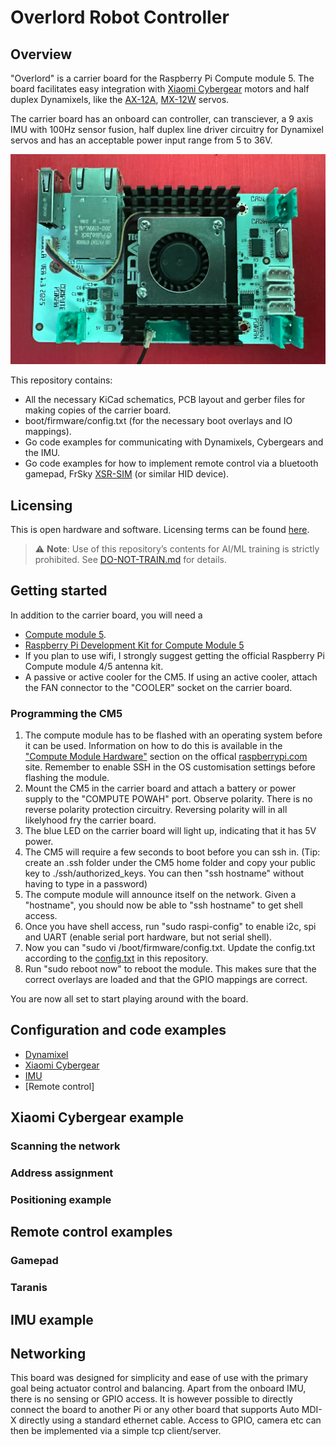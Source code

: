 # Overlord Robot Controller

## Overview

"Overlord" is a carrier board for the Raspberry Pi Compute module 5. The board facilitates easy integration with [Xiaomi Cybergear](https://www.mi.com/cyber-gear) motors and half duplex Dynamixels, like the [AX-12A](https://emanual.robotis.com/docs/en/dxl/ax/ax-12a/), [MX-12W](https://emanual.robotis.com/docs/en/dxl/ax/ax-12a/) servos.

The carrier board has an onboard can controller, can transciever, a 9 axis IMU with 100Hz sensor fusion, half duplex line driver circuitry for Dynamixel servos and has an acceptable power input range from 5 to 36V.

![Carrier board with CM5 and active cooler](./pictures/carrier_board_with_cm_and_cooler.jpg)


This repository contains:
* All the necessary KiCad schematics, PCB layout and gerber files for making copies of the carrier board.
* boot/firmware/config.txt (for the necessary boot overlays and IO mappings).
* Go code examples for communicating with Dynamixels, Cybergears and the IMU.
* Go code examples for how to implement remote control via a bluetooth gamepad, FrSky [XSR-SIM](https://www.frsky-rc.com/product/xsr-sim/) (or similar HID device).




## Licensing
This is open hardware and software. Licensing terms can be found [here](LICENSE.md).


> ⚠️ **Note**: Use of this repository’s contents for AI/ML training is strictly prohibited. See [DO-NOT-TRAIN.md](./DO-NOT-TRAIN.md) for details.

## Getting started

In addition to the carrier board, you will need a 
* [Compute module 5](https://datasheets.raspberrypi.com/cm5/cm5-datasheet.pdf). 
* [Raspberry Pi Development Kit for Compute Module 5](https://www.raspberrypi.com/products/cm5-dev-kit/)
* If you plan to use wifi, I strongly suggest getting the official Raspberry Pi Compute module 4/5 antenna kit.
* A passive or active cooler for the CM5. If using an active cooler, attach the FAN connector to the "COOLER" socket on the carrier board.

### Programming the CM5

1. The compute module has to be flashed with an operating system before it can be used. Information on how to do this is available in the ["Compute Module Hardware"](https://www.raspberrypi.com/documentation/computers/compute-module.html#flash-compute-module-emmc) section on the offical [raspberrypi.com](https://www.raspberrypi.com/) site. Remember to enable SSH in the OS customisation settings before flashing the module.
1. Mount the CM5 in the carrier board and attach a battery or power supply to the "COMPUTE POWAH" port. Observe polarity. There is no reverse polarity protection circuitry. Reversing polarity will in all likelyhood fry the carrier board.
1. The blue LED on the carrier board will light up, indicating that it has 5V power. 
1. The CM5 will require a few seconds to boot before you can ssh in. (Tip: create an .ssh folder under the CM5 home folder and copy your public key to ./ssh/authorized_keys. You can then "ssh hostname" without having to type in a password)
1. The compute module will announce itself on the network. Given a "hostname", you should now be able to "ssh hostname" to get shell access.
1. Once you have shell access, run "sudo raspi-config" to enable i2c, spi and UART (enable serial port hardware, but not serial shell).
1. Now you can "sudo vi /boot/firmware/config.txt. Update the config.txt according to the [config.txt](./config/config.txt) in this repository. 
1. Run "sudo reboot now" to reboot the module. This makes sure that the correct overlays are loaded and that the GPIO mappings are correct.

You are now all set to start playing around with the board.

## Configuration and code examples

* [Dynamixel](./firmware/examples/dynamixel/README.md)
* [Xiaomi Cybergear](./firmware/examples/cybergear/README.MD)
* [IMU](./firmware/examples/imu/README.md)
* [Remote control]



## Xiaomi Cybergear example
### Scanning the network
### Address assignment
### Positioning example

## Remote control examples
### Gamepad
### Taranis

## IMU example

## Networking

This board was designed for simplicity and ease of use with the primary goal being actuator control and balancing. Apart from the onboard IMU, there is no sensing or GPIO access. It is however possible to directly connect the board to another Pi or any other board that supports Auto MDI-X directly using a standard ethernet cable. Access to GPIO, camera etc can then be implemented via a simple tcp client/server.

